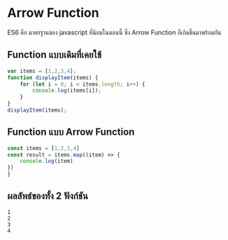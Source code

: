 # Arrow Function
ES6 คือ มาตรฐานของ javascript ที่นิยมในตอนนี้ ซึ่ง Arrow Function ก็เกิดขึ้นมาพร้อมกัน

## Function แบบเดิมที่เคยใช้
```javascript
var items = [1,2,3,4];
function displayItem(items) {
    for (let i = 0; i < items.length; i++) {
        console.log(items[i]);
    }
}
displayItem(items);
```

## Function แบบ Arrow Function
```javascript
const items = [1,2,3,4]
const result = items.map((item) => {
	console.log(item)  
})
}
```

## ผลลัพธ์ของทั้ง 2 ฟังก์ชัน
```
1
2
3
4
```